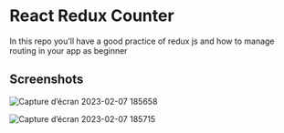 
# React Redux Counter

In this repo you'll have a good practice of redux js and how to manage routing in your app as beginner


## Screenshots

![Capture d’écran 2023-02-07 185658](https://user-images.githubusercontent.com/97734042/217327689-dd25a22f-71be-4f20-8c9a-41e577eca616.png)

![Capture d’écran 2023-02-07 185715](https://user-images.githubusercontent.com/97734042/217327717-e1b81a19-7646-424f-aa72-d6ad1e88d995.png)

